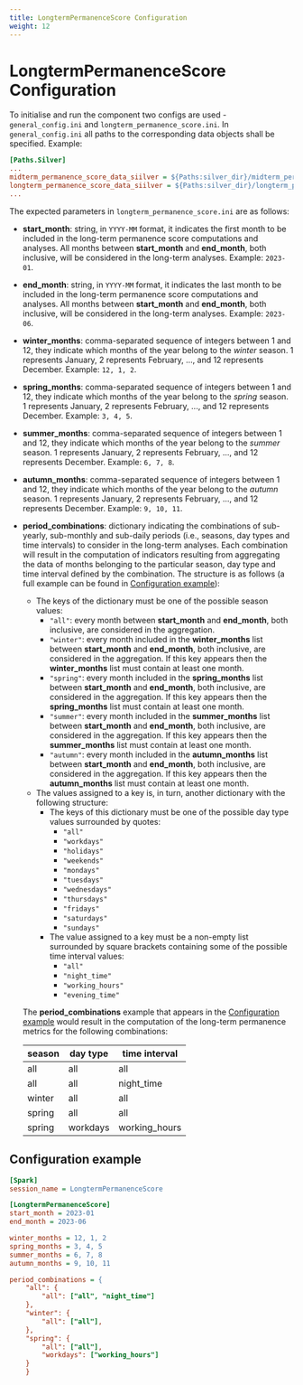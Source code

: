 ```yaml
---
title: LongtermPermanenceScore Configuration
weight: 12
---
```


# LongtermPermanenceScore Configuration
To initialise and run the component two configs are used - `general_config.ini` and `longterm_permanence_score.ini`. In `general_config.ini` all paths to the corresponding data objects shall be specified. Example:

```ini
[Paths.Silver]
...
midterm_permanence_score_data_siilver = ${Paths:silver_dir}/midterm_permanence_score
longterm_permanence_score_data_siilver = ${Paths:silver_dir}/longterm_permanence_score
...
```

The expected parameters in `longterm_permanence_score.ini` are as follows:
 - **start_month**: string, in `YYYY-MM` format, it indicates the first month to be included in the long-term permanence score computations and analyses. All months between **start_month** and **end_month**, both inclusive, will be considered in the long-term analyses. Example: `2023-01`.
 - **end_month**: string, in `YYYY-MM` format, it indicates the last month to be included in the long-term permanence score computations and analyses. All months between **start_month** and **end_month**, both inclusive, will be considered in the long-term analyses. Example: `2023-06`.
 - **winter_months**: comma-separated sequence of integers between 1 and 12, they indicate which months of the year belong to the *winter* season. 1 represents January, 2 represents February, ..., and 12 represents December. Example: `12, 1, 2`.
 - **spring_months**: comma-separated sequence of integers between 1 and 12, they indicate which months of the year belong to the *spring* season. 1 represents January, 2 represents February, ..., and 12 represents December. Example: `3, 4, 5`.
 - **summer_months**: comma-separated sequence of integers between 1 and 12, they indicate which months of the year belong to the *summer* season. 1 represents January, 2 represents February, ..., and 12 represents December. Example: `6, 7, 8`.
 - **autumn_months**: comma-separated sequence of integers between 1 and 12, they indicate which months of the year belong to the *autumn* season. 1 represents January, 2 represents February, ..., and 12 represents December. Example: `9, 10, 11`.
 - **period_combinations**: dictionary indicating the combinations of sub-yearly, sub-monthly and sub-daily periods (i.e., seasons, day types and time intervals) to consider in the long-term analyses. Each combination will result in the computation of indicators resulting from aggregating the data of months belonging to the particular season, day type and time interval defined by the combination. The structure is as follows (a full example can be found in [Configuration example](#configuration-example)):
    - The keys of the dictionary must be one of the possible season values:
        - `"all"`: every month between **start_month** and **end_month**, both inclusive, are considered in the aggregation.
        - `"winter"`: every month included in the **winter_months** list between **start_month** and **end_month**, both inclusive, are considered in the aggregation. If this key appears then the **winter_months** list must contain at least one month.
        - `"spring"`: every month included in the **spring_months** list between **start_month** and **end_month**, both inclusive, are considered in the aggregation. If this key appears then the **spring_months** list must contain at least one month.
        - `"summer"`: every month included in the **summer_months** list between **start_month** and **end_month**, both inclusive, are considered in the aggregation. If this key appears then the **summer_months** list must contain at least one month.
        - `"autumn"`: every month included in the **autumn_months** list between **start_month** and **end_month**, both inclusive, are considered in the aggregation. If this key appears then the **autumn_months** list must contain at least one month.
    - The values assigned to a key is, in turn, another dictionary with the following structure:
        - The keys of this dictionary must be one of the possible day type values surrounded by quotes:
            - `"all"`
            - `"workdays"`
            - `"holidays"`
            - `"weekends"`
            - `"mondays"`
            - `"tuesdays"`
            - `"wednesdays"`
            - `"thursdays"`
            - `"fridays"`
            - `"saturdays"`
            - `"sundays"`
        - The value assigned to a key must be a non-empty list surrounded by square brackets containing some of the possible time interval values:
            - `"all"`
            - `"night_time"`
            - `"working_hours"`
            - `"evening_time"`
    
    The **period_combinations** example that appears in the [Configuration example](#configuration-example) would result in the computation of the long-term permanence metrics for the following combinations:

    | season | day type | time interval   |
    |--------|----------|-----------------|
    | all    | all      | all             |
    | all    | all      | night_time      |
    | winter | all      | all             |
    | spring | all      | all             |
    | spring | workdays | working_hours   |



    


## Configuration example

```ini
[Spark]
session_name = LongtermPermanenceScore

[LongtermPermanenceScore]
start_month = 2023-01
end_month = 2023-06

winter_months = 12, 1, 2
spring_months = 3, 4, 5
summer_months = 6, 7, 8
autumn_months = 9, 10, 11

period_combinations = {
    "all": {
        "all": ["all", "night_time"]
    },
    "winter": {
        "all": ["all"],
    },
    "spring": {
        "all": ["all"],
        "workdays": ["working_hours"]
    }
    }
```